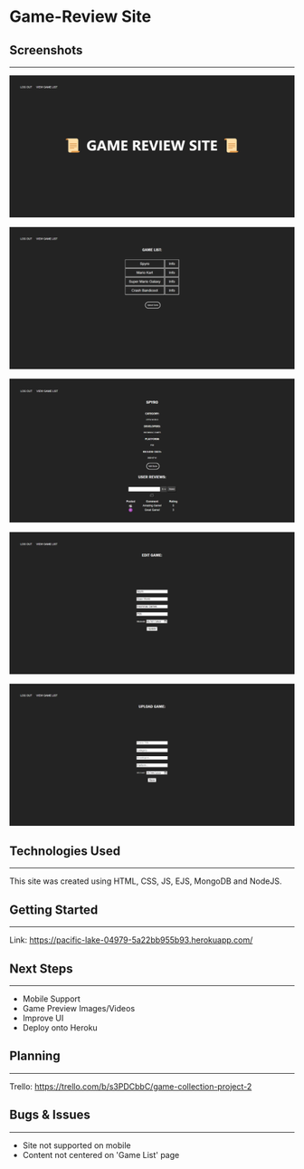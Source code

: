 # **Game-Review Site**

## Screenshots
****
![Alt text](public/images/screenshot-1.png)

![Alt text](public/images/screenshot-2.png)

![Alt text](public/images/screenshot-3.png)

![Alt text](public/images/screenshot-4.png)

![Alt text](public/images/screenshot-5.png)

## Technologies Used
****
This site was created using HTML, CSS, JS, EJS, MongoDB and NodeJS.

## Getting Started
****
Link:
https://pacific-lake-04979-5a22bb955b93.herokuapp.com/

## Next Steps
****
- Mobile Support
- Game Preview Images/Videos
- Improve UI
- Deploy onto Heroku

## Planning
****
Trello:
https://trello.com/b/s3PDCbbC/game-collection-project-2

## Bugs & Issues
****
- Site not supported on mobile
- Content not centered on 'Game List' page